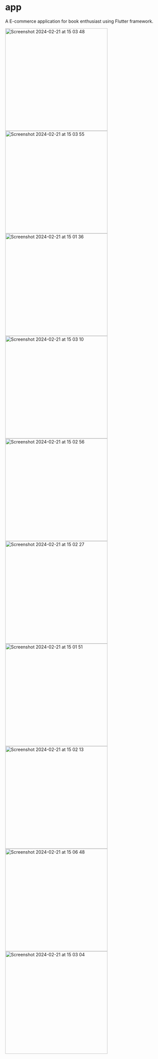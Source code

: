 # app

A E-commerce application for book enthusiast using Flutter framework.

<img width="326" alt="Screenshot 2024-02-21 at 15 03 48" src="https://github.com/SmarikaAdhikari/SAApp/assets/108568838/82e5898c-8eee-4af3-b7af-c114f4173a22">
<img width="326" alt="Screenshot 2024-02-21 at 15 03 55" src="https://github.com/SmarikaAdhikari/SAApp/assets/108568838/67533992-bffb-43da-9504-6e0cdbcec8ae">
<img width="326" alt="Screenshot 2024-02-21 at 15 01 36" src="https://github.com/SmarikaAdhikari/SAApp/assets/108568838/af5d4480-f263-4034-957f-077695eccb3a">
<img width="326" alt="Screenshot 2024-02-21 at 15 03 10" src="https://github.com/SmarikaAdhikari/SAApp/assets/108568838/6869490a-9b45-4138-a6e2-aa0177093ac7">
<img width="326" alt="Screenshot 2024-02-21 at 15 02 56" src="https://github.com/SmarikaAdhikari/SAApp/assets/108568838/380fb098-97f2-4874-833d-c01afeed8544">
<img width="326" alt="Screenshot 2024-02-21 at 15 02 27" src="https://github.com/SmarikaAdhikari/SAApp/assets/108568838/7c849560-26cc-4eb4-8b5b-c721ad4bdf3c">
<img width="326" alt="Screenshot 2024-02-21 at 15 01 51" src="https://github.com/SmarikaAdhikari/SAApp/assets/108568838/050d04de-bb30-4d0e-a88e-fcc1f2371026">

<img width="326" alt="Screenshot 2024-02-21 at 15 02 13" src="https://github.com/SmarikaAdhikari/SAApp/assets/108568838/e7533105-fd20-4210-b8d8-910bece3670c">
<img width="326" alt="Screenshot 2024-02-21 at 15 06 48" src="https://github.com/SmarikaAdhikari/SAApp/assets/108568838/99b70886-31df-4770-b68d-5f38a4406ff6">
<img width="326" alt="Screenshot 2024-02-21 at 15 03 04" src="https://github.com/SmarikaAdhikari/SAApp/assets/108568838/cd524898-69fc-4361-8ba1-f5f757b6e528">


